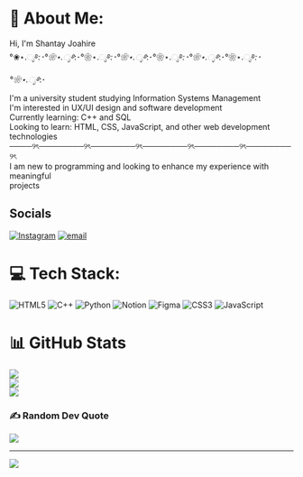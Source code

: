 ## 
# 💫 About Me:
Hi, I'm Shantay Joahire <br>°❀⋆.ೃ࿔*:･°❀⋆.ೃ࿔*:･°❀⋆.ೃ࿔*:･°❀⋆.ೃ࿔*:･°❀⋆.ೃ࿔*:･°❀⋆.ೃ࿔*:･°❀⋆.ೃ࿔*:･°❀⋆.ೃ࿔*:･<br>I'm a university student studying Information Systems Management<br>I'm interested in UX/UI design and software development<br>Currently learning: C++ and SQL<br>Looking to learn: HTML, CSS, JavaScript, and other web development technologies<br>────୨ৎ────────୨ৎ────────୨ৎ────────୨ৎ────────୨ৎ────────୨ৎ<br>I am new to programming and looking to enhance my experience with meaningful<br>projects 


##  Socials
[![Instagram](https://img.shields.io/badge/Instagram-%23E4405F.svg?logo=Instagram&logoColor=white)](https://instagram.com/art_by_riel)  [![email](https://img.shields.io/badge/Email-D14836?logo=gmail&logoColor=white)](mailto:sjoahire@stu.ucc.edu.jm) 


# 💻 Tech Stack:
![HTML5](https://img.shields.io/badge/html5-%23E34F26.svg?style=for-the-badge&logo=html5&logoColor=white) ![C++](https://img.shields.io/badge/c++-%2300599C.svg?style=for-the-badge&logo=c%2B%2B&logoColor=white) ![Python](https://img.shields.io/badge/python-3670A0?style=for-the-badge&logo=python&logoColor=ffdd54) ![Notion](https://img.shields.io/badge/Notion-%23000000.svg?style=for-the-badge&logo=notion&logoColor=white) ![Figma](https://img.shields.io/badge/figma-%23F24E1E.svg?style=for-the-badge&logo=figma&logoColor=white) ![CSS3](https://img.shields.io/badge/css3-%231572B6.svg?style=for-the-badge&logo=css3&logoColor=white) ![JavaScript](https://img.shields.io/badge/javascript-%23323330.svg?style=for-the-badge&logo=javascript&logoColor=%23F7DF1E)
# 📊 GitHub Stats
![](https://github-readme-stats.vercel.app/api?username=Shantay-Joahire&theme=dark&hide_border=false&include_all_commits=false&count_private=false)<br/>
![](https://nirzak-streak-stats.vercel.app/?user=Shantay-Joahire&theme=dark&hide_border=false)<br/>
![](https://github-readme-stats.vercel.app/api/top-langs/?username=Shantay-Joahire&theme=dark&hide_border=false&include_all_commits=false&count_private=false&layout=compact)

### ✍️ Random Dev Quote
![](https://quotes-github-readme.vercel.app/api?type=horizontal&theme=radical)

---
[![](https://visitcount.itsvg.in/api?id=Shantay-Joahire&icon=0&color=0)](https://visitcount.itsvg.in)




